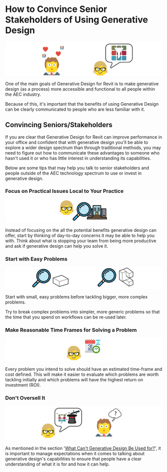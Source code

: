 # How to Convince Senior Stakeholders of Using Generative Design

<img src="../assets/gdoffice/howtoconvince1.png"/>

One of the main goals of Generative Design for Revit is to make generative design \(as a process\) more accessible and functional to all people within the AEC industry. 

Because of this, it's important that the benefits of using Generative Design can be clearly communicated to people who are less familiar with it.

## Convincing Seniors/Stakeholders

If you are clear that Generative Design for Revit can improve performance in your office and confident that with generative design you'll be able to explore a wider design spectrum than through traditional methods, you may need to figure out how to communicate these advantages to someone who hasn't used it or who has little interest in understanding its capabilities.

Below are some tips that may help you talk to senior stakeholders and people outside of the AEC technology spectrum to use or invest in generative design.

### Focus on Practical Issues Local to Your Practice

<img src="../assets/gdoffice/howtoconvince2.png"/>

Instead of focusing on the all the potential benefits generative design can offer, start by thinking of day-to-day concerns it may be able to help you with. Think about what is stopping your team from being more productive and ask if generative design can help you solve it.

### Start with Easy Problems

<img src="../assets/gdoffice/howtoconvince3.png"/>

Start with small, easy problems before tackling bigger, more complex problems. 

Try to break complex problems into simpler, more generic problems so that the time that you spend on workflows can be re-used later.

### Make Reasonable Time Frames for Solving a Problem

<img src="../assets/gdoffice/howtoconvince4.png"/>

Every problem you intend to solve should have an estimated time-frame and cost defined. This will make it easier to evaluate which problems are worth tackling initially and which problems will have the highest return on investment \(ROI\).

### Don't Oversell It

<img src="../assets/gdoffice/howtoconvince5.png"/>

As mentioned in the section '[What Can't Generative Design Be Used for?](05-02_what-generative-design-cant-be-used-for.md)', it is important to manage expectations when it comes to talking about generative design's capabilities to ensure that people have a clear understanding of what it is for and how it can help.


